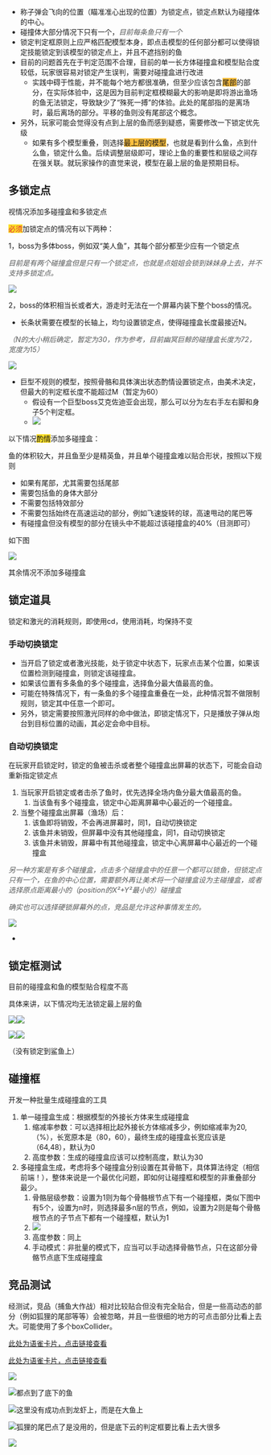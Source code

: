 + 称子弹会飞向的位置（瞄准准心出现的位置）为锁定点，锁定点默认为碰撞体的中心。
+ 碰撞体大部分情况下只有一个，_<font style="color:#585A5A;">目前每条鱼只有一个</font>_
+ 锁定判定框原则上应严格匹配模型本身，即点击模型的任何部分都可以使得锁定技能锁定到该模型的锁定点上，并且不遮挡别的鱼
+ 目前的问题首先在于判定范围不合理，目前的单一长方体碰撞盒和模型贴合度较低，玩家很容易对锁定产生误判，需要对碰撞盒进行改进
    - 实践中碍于性能，并不能每个地方都很准确，但至少应该包含<font style="background-color:#fdbe3d;">尾部</font>的部分，在实际体验中，这是因为目前判定框模糊最大的影响是即将游出渔场的鱼无法锁定，导致缺少了“殊死一搏”的体验。此处的尾部指的是离场时，最后离场的部分。平移的鱼则没有尾部这个概念。
+ 另外，玩家可能会觉得没有点到上层的鱼而感到疑惑，需要修改一下锁定优先级
    - 如果有多个模型重叠，则选择<font style="background-color:#fdbe3d;">最上层的模型</font>，也就是看到什么鱼，点到什么鱼，锁定什么鱼。后续调整层级即可，理论上鱼的重要性和层级之间存在强关联。就玩家操作的直觉来说，模型在最上层的鱼是预期目标。

## 多锁定点
视情况添加多碰撞盒和多锁定点

<font style="color:#DF2A3F;background-color:#FBDE28;">必须</font>加锁定点的情况有以下两种：

1，boss为多体boss，例如双“美人鱼”，其每个部分都至少应有一个锁定点

_<font style="color:#585A5A;">目前是有两个碰撞盒但是只有一个锁定点，也就是点姐姐会锁到妹妹身上去，并不支持多锁定点。</font>_

![](https://cdn.nlark.com/yuque/0/2024/png/50113719/1732074741068-beeb22a9-8ba5-457b-8f53-59eb873920ce.png)

2，boss的体积相当长或者大，游走时无法在一个屏幕内装下整个boss的情况。

+ 长条状需要在模型的长轴上，均匀设置锁定点，使得碰撞盒长度最接近N。

_<font style="color:#585A5A;">（N的大小稍后确定，暂定为30，作为参考，目前幽冥巨鲸的碰撞盒长度为72，宽度为15）</font>_

![](https://cdn.nlark.com/yuque/0/2024/png/50113719/1732074741139-f628cb79-6343-4ad3-a212-23f788e17f33.png)

+ 巨型不规则的模型，按照骨骼和具体演出状态酌情设置锁定点，由美术决定，但最大的判定框长度不能超过M（暂定为60）
    - 假设有一个巨型boss艾克佐迪亚会出现，那么可以分为左右手左右脚和身子5个判定框。
    - ![](https://cdn.nlark.com/yuque/0/2024/jpeg/50113719/1732275010188-2da9c987-838e-4322-ab38-676b78a1db3b.jpeg)

以下情况<font style="background-color:#FBDE28;">酌情</font>添加多碰撞盒：

鱼的体积较大，并且鱼至少是精英鱼，并且单个碰撞盒难以贴合形状，按照以下规则

+ 如果有尾部，尤其需要包括尾部
+ 需要包括鱼的身体大部分
+ 不需要包括特效部分
+ 不需要包括始终在高速运动的部分，例如飞速旋转的球，高速甩动的尾巴等
+ 有碰撞盒但没有模型的部分在镜头中不能超过该碰撞盒的40%（目测即可）

如下图

![](https://cdn.nlark.com/yuque/0/2024/png/50113719/1732276039958-f51746ff-ee84-43b8-8b22-fc1d6c8db56e.png)

其余情况不添加多碰撞盒

## 锁定道具
锁定和激光的消耗规则，即使用cd，使用消耗，均保持不变

### 手动切换锁定
+ 当开启了锁定或者激光技能，处于锁定中状态下，玩家点击某个位置，如果该位置检测到碰撞盒，则锁定该碰撞盒。
+ 如果该位置有多条鱼的多个碰撞盒，选择鱼分最大值最高的鱼。
+ 可能在特殊情况下，有一条鱼的多个碰撞盒重叠在一处，此种情况暂不做限制规则，锁定其中任意一个即可。
+ 另外，锁定需要按照激光同样的命中做法，即锁定情况下，只是播放子弹从炮台到目标位置的动画，其必定会命中目标。

### 自动切换锁定
在玩家开启锁定时，锁定的鱼被击杀或者整个碰撞盒出屏幕的状态下，可能会自动重新指定锁定点

1. 当玩家开启锁定或者击杀了鱼时，优先选择全场内鱼分最大值最高的鱼。_<font style="color:#585A5A;"></font>_
    1. 当该鱼有多个碰撞盒，锁定中心距离屏幕中心最近的一个碰撞盒。
2. 当整个碰撞盒出屏幕（渔场）后：
    1. 该鱼即将销毁，不会再进屏幕时，同1，自动切换锁定
    2. 该鱼并未销毁，但屏幕中没有其他碰撞盒，同1，自动切换锁定
    3. 该鱼并未销毁，屏幕中有其他碰撞盒，锁定中心离屏幕中心最近的一个碰撞盒

_<font style="color:#585A5A;"></font>_

_<font style="color:#585A5A;">另一种方案是有多个碰撞盒，点击多个碰撞盒中的任意一个都可以锁鱼，但锁定点只有一个，在鱼的中心位置，需要额外再让美术将一个碰撞盒设为主碰撞盒，或者选择原点距离最小的（position的X²+Y²最小的）碰撞盒</font>_

_<font style="color:#585A5A;">确实也可以选择硬锁屏幕外的点，竞品是允许这种事情发生的。</font>_

![](https://cdn.nlark.com/yuque/0/2024/png/50113719/1732275466878-e585b4e0-4c29-4079-a72f-99ae5b7f490e.png)



+ 



## 锁定框测试
目前的碰撞盒和鱼的模型贴合程度不高

具体来讲，以下情况均无法锁定最上层的鱼

![](https://cdn.nlark.com/yuque/0/2024/png/50113719/1732074740450-1d83ad2b-2472-48bd-b312-d589aa445c4f.png)![](https://cdn.nlark.com/yuque/0/2024/png/50113719/1732074740700-bb5cb8cb-2452-4da8-bfee-e862fdd86bc8.png)

![](https://cdn.nlark.com/yuque/0/2024/png/50113719/1732074740581-a4ba5693-8d5d-48d7-b275-5c9b7d01b6cc.png)![](https://cdn.nlark.com/yuque/0/2024/png/50113719/1732074740567-df7e490c-9a53-458e-8dd2-a097ab50d5d8.png)

（没有锁定到鲨鱼上）



## 碰撞框
开发一种批量生成碰撞盒的工具

1. 单一碰撞盒生成：根据模型的外接长方体来生成碰撞盒
    1. 缩减率参数：可以选择相比起外接长方体缩减多少，例如缩减率为20,（%），长宽原本是（80，60），最终生成的碰撞盒长宽应该是（64,48），默认为0
    2. 高度参数：生成的碰撞盒应该可以控制高度，默认为30
2. 多碰撞盒生成，考虑将多个碰撞盒分别设置在其骨骼下，具体算法待定（相信前端！），整体来说是一个最优化问题，即如何让碰撞框和模型的非重叠部分最少。
    1. 骨骼层级参数：设置为1则为每个骨骼根节点下有一个碰撞框，类似下图中有5个，设置为n时，则选择最多n层的节点，例如，设置为2则是每个骨骼根节点的子节点下都有一个碰撞框，默认为1
    2. ![](https://cdn.nlark.com/yuque/0/2024/png/50113719/1732592095999-384e6b95-817a-483e-91ca-95632a7d636c.png)
    3. 高度参数：同上
    4. 手动模式：非批量的模式下，应当可以手动选择骨骼节点，只在这部分骨骼节点底下生成碰撞盒

## 竞品测试
经测试，竞品（捕鱼大作战）相对比较贴合但没有完全贴合，但是一些高动态的部分（例如狐狸的尾部等等）会被忽略，并且一些很细的地方的可点击部分比看上去大。可能使用了多个boxCollider。

[此处为语雀卡片，点击链接查看](https://www.yuque.com/ttk5k0/manpny/nxl5l7w13qxga2no#oqEOe)

[此处为语雀卡片，点击链接查看](https://www.yuque.com/ttk5k0/manpny/nxl5l7w13qxga2no#Gj4HV)

![](https://cdn.nlark.com/yuque/0/2024/png/50113719/1732083521444-e377e1b0-136d-433e-abc6-0b9f8ffed7c8.png)

![都点到了底下的鱼](https://cdn.nlark.com/yuque/0/2024/png/50113719/1732083586966-96df78c1-5c51-4436-9ac3-4193d02092bd.png)

 

![这里没有成功点到龙虾上，而是在大鱼上](https://cdn.nlark.com/yuque/0/2024/png/50113719/1732084346293-4d73e5e5-b2ea-44d9-8180-bb93d6167a82.png)

![狐狸的尾巴点了是没用的，但是底下云的判定框要比看上去大很多](https://cdn.nlark.com/yuque/0/2024/png/50113719/1732084469146-baf2fcc6-2813-42bc-ae69-9b663588203b.png)

![](https://cdn.nlark.com/yuque/0/2024/png/50113719/1732074740989-339191ae-45e6-4df2-9bcb-7608af621049.png)



## 
